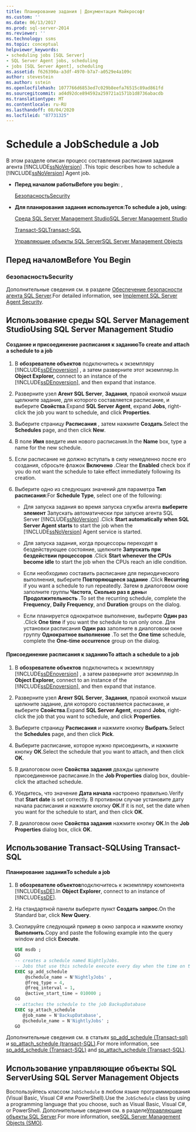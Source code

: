 ```yaml
---
title: Планирование задания | Документация Майкрософт
ms.custom: ''
ms.date: 06/13/2017
ms.prod: sql-server-2014
ms.reviewer: ''
ms.technology: ssms
ms.topic: conceptual
helpviewer_keywords:
- scheduling jobs [SQL Server]
- SQL Server Agent jobs, scheduling
- jobs [SQL Server Agent], scheduling
ms.assetid: f626390a-a3df-4970-b7a7-a0529e4a109c
author: stevestein
ms.author: sstein
ms.openlocfilehash: 1077766d6853ed7c029b8eefa76515c89ad861fd
ms.sourcegitcommit: ad4d92dce894592a259721a1571b1d8736abacdb
ms.translationtype: MT
ms.contentlocale: ru-RU
ms.lasthandoff: 08/04/2020
ms.locfileid: "87731325"
---
```

# <a name="schedule-a-job"></a><span data-ttu-id="e1737-102">Schedule a Job</span><span class="sxs-lookup"><span data-stu-id="e1737-102">Schedule a Job</span></span>
  <span data-ttu-id="e1737-103">В этом разделе описан процесс составления расписания задания агента [!INCLUDE[ssNoVersion](../../includes/ssnoversion-md.md)] .</span><span class="sxs-lookup"><span data-stu-id="e1737-103">This topic describes how to schedule a [!INCLUDE[ssNoVersion](../../includes/ssnoversion-md.md)] Agent job.</span></span>  
  
-   <span data-ttu-id="e1737-104">**Перед началом работы**</span><span class="sxs-lookup"><span data-stu-id="e1737-104">**Before you begin:** ,</span></span>  
  
     [<span data-ttu-id="e1737-105">Безопасность</span><span class="sxs-lookup"><span data-stu-id="e1737-105">Security</span></span>](#Security)  
  
-   <span data-ttu-id="e1737-106">**Для планирования задания используется:**</span><span class="sxs-lookup"><span data-stu-id="e1737-106">**To schedule a job, using:**</span></span>  
  
     [<span data-ttu-id="e1737-107">Среда SQL Server Management Studio</span><span class="sxs-lookup"><span data-stu-id="e1737-107">SQL Server Management Studio</span></span>](#SSMS)  
  
     [<span data-ttu-id="e1737-108">Transact-SQL</span><span class="sxs-lookup"><span data-stu-id="e1737-108">Transact-SQL</span></span>](#TSQL)  
  
     [<span data-ttu-id="e1737-109">Управляющие объекты SQL Server</span><span class="sxs-lookup"><span data-stu-id="e1737-109">SQL Server Management Objects</span></span>](#SMO)  
  
##  <a name="before-you-begin"></a><a name="BeforeYouBegin"></a> <span data-ttu-id="e1737-110">Перед началом</span><span class="sxs-lookup"><span data-stu-id="e1737-110">Before You Begin</span></span>  
  
###  <a name="security"></a><a name="Security"></a> <span data-ttu-id="e1737-111">безопасность</span><span class="sxs-lookup"><span data-stu-id="e1737-111">Security</span></span>  
 <span data-ttu-id="e1737-112">Дополнительные сведения см. в разделе [Обеспечение безопасности агента SQL Server](implement-sql-server-agent-security.md).</span><span class="sxs-lookup"><span data-stu-id="e1737-112">For detailed information, see [Implement SQL Server Agent Security](implement-sql-server-agent-security.md).</span></span>  
  
##  <a name="using-sql-server-management-studio"></a><a name="SSMS"></a> <span data-ttu-id="e1737-113">Использование среды SQL Server Management Studio</span><span class="sxs-lookup"><span data-stu-id="e1737-113">Using SQL Server Management Studio</span></span>  
  
#### <a name="to-create-and-attach-a-schedule-to-a-job"></a><span data-ttu-id="e1737-114">Создание и присоединение расписания к заданию</span><span class="sxs-lookup"><span data-stu-id="e1737-114">To create and attach a schedule to a job</span></span>  
  
1.  <span data-ttu-id="e1737-115">В **обозревателе объектов** подключитесь к экземпляру [!INCLUDE[ssDEnoversion](../../includes/ssdenoversion-md.md)] , а затем разверните этот экземпляр.</span><span class="sxs-lookup"><span data-stu-id="e1737-115">In **Object Explorer,** connect to an instance of the [!INCLUDE[ssDEnoversion](../../includes/ssdenoversion-md.md)], and then expand that instance.</span></span>  
  
2.  <span data-ttu-id="e1737-116">Разверните узел **Агент SQL Server**, **Задания**, правой кнопкой мыши щелкните задание, для которого составляется расписание, и выберите **Свойства**.</span><span class="sxs-lookup"><span data-stu-id="e1737-116">Expand **SQL Server Agent**, expand **Jobs**, right-click the job you want to schedule, and click **Properties**.</span></span>  
  
3.  <span data-ttu-id="e1737-117">Выберите страницу **Расписания** , затем нажмите **Создать**.</span><span class="sxs-lookup"><span data-stu-id="e1737-117">Select the **Schedules** page, and then click **New**.</span></span>  
  
4.  <span data-ttu-id="e1737-118">В поле **Имя** введите имя нового расписания.</span><span class="sxs-lookup"><span data-stu-id="e1737-118">In the **Name** box, type a name for the new schedule.</span></span>  
  
5.  <span data-ttu-id="e1737-119">Если расписание не должно вступать в силу немедленно после его создания, сбросьте флажок **Включено** .</span><span class="sxs-lookup"><span data-stu-id="e1737-119">Clear the **Enabled** check box if you do not want the schedule to take effect immediately following its creation.</span></span>  
  
6.  <span data-ttu-id="e1737-120">Выберите одно из следующих значений для параметра **Тип расписания**:</span><span class="sxs-lookup"><span data-stu-id="e1737-120">For **Schedule Type**, select one of the following:</span></span>  
  
    -   <span data-ttu-id="e1737-121">Для запуска задания во время запуска службы агента **выберите элемент** Запускать автоматически при запуске агента SQL Server [!INCLUDE[ssNoVersion](../../includes/ssnoversion-md.md)] .</span><span class="sxs-lookup"><span data-stu-id="e1737-121">Click **Start automatically when SQL Server Agent starts** to start the job when the [!INCLUDE[ssNoVersion](../../includes/ssnoversion-md.md)] Agent service is started.</span></span>  
  
    -   <span data-ttu-id="e1737-122">Для запуска задания, когда процессоры переходят в бездействующее состояние, щелкните **Запускать при бездействии процессоров** .</span><span class="sxs-lookup"><span data-stu-id="e1737-122">Click **Start whenever the CPUs become idle** to start the job when the CPUs reach an idle condition.</span></span>  
  
    -   <span data-ttu-id="e1737-123">Если необходимо составить расписание для периодического выполнения, выберите **Повторяющееся задание** .</span><span class="sxs-lookup"><span data-stu-id="e1737-123">Click **Recurring** if you want a schedule to run repeatedly.</span></span> <span data-ttu-id="e1737-124">Затем в диалоговом окне заполните группы **Частота**, **Сколько раз в день**и **Продолжительность** .</span><span class="sxs-lookup"><span data-stu-id="e1737-124">To set the recurring schedule, complete the **Frequency**, **Daily Frequency**, and **Duration** groups on the dialog.</span></span>  
  
    -   <span data-ttu-id="e1737-125">Если планируется однократное выполнение, выберите **Один раз** .</span><span class="sxs-lookup"><span data-stu-id="e1737-125">Click **One time** if you want the schedule to run only once.</span></span> <span data-ttu-id="e1737-126">Для установки расписания **Один раз** заполните в диалоговом окне группу **Однократное выполнение** .</span><span class="sxs-lookup"><span data-stu-id="e1737-126">To set the **One time** schedule, complete the **One-time occurrence** group on the dialog.</span></span>  
  
#### <a name="to-attach-a-schedule-to-a-job"></a><span data-ttu-id="e1737-127">Присоединение расписания к заданию</span><span class="sxs-lookup"><span data-stu-id="e1737-127">To attach a schedule to a job</span></span>  
  
1.  <span data-ttu-id="e1737-128">В **обозревателе объектов** подключитесь к экземпляру [!INCLUDE[ssDEnoversion](../../includes/ssdenoversion-md.md)] , а затем разверните этот экземпляр.</span><span class="sxs-lookup"><span data-stu-id="e1737-128">In **Object Explorer,** connect to an instance of the [!INCLUDE[ssDEnoversion](../../includes/ssdenoversion-md.md)], and then expand that instance.</span></span>  
  
2.  <span data-ttu-id="e1737-129">Разверните узел **Агент SQL Server**, **Задания**, правой кнопкой мыши щелкните задание, для которого составляется расписание, и выберите **Свойства**.</span><span class="sxs-lookup"><span data-stu-id="e1737-129">Expand **SQL Server Agent**, expand **Jobs**, right-click the job that you want to schedule, and click **Properties**.</span></span>  
  
3.  <span data-ttu-id="e1737-130">Выберите страницу **Расписания** и нажмите кнопку **Выбрать**.</span><span class="sxs-lookup"><span data-stu-id="e1737-130">Select the **Schedules** page, and then click **Pick**.</span></span>  
  
4.  <span data-ttu-id="e1737-131">Выберите расписание, которое нужно присоединить, и нажмите кнопку **ОК**.</span><span class="sxs-lookup"><span data-stu-id="e1737-131">Select the schedule that you want to attach, and then click **OK**.</span></span>  
  
5.  <span data-ttu-id="e1737-132">В диалоговом окне **Свойства задания** дважды щелкните присоединенное расписание.</span><span class="sxs-lookup"><span data-stu-id="e1737-132">In the **Job Properties** dialog box, double-click the attached schedule.</span></span>  
  
6.  <span data-ttu-id="e1737-133">Убедитесь, что значение **Дата начала** настроено правильно.</span><span class="sxs-lookup"><span data-stu-id="e1737-133">Verify that **Start date** is set correctly.</span></span> <span data-ttu-id="e1737-134">В противном случае установите дату начала расписания и нажмите кнопку **ОК**.</span><span class="sxs-lookup"><span data-stu-id="e1737-134">If it is not, set the date when you want for the schedule to start, and then click **OK**.</span></span>  
  
7.  <span data-ttu-id="e1737-135">В диалоговом окне **Свойства задания** нажмите кнопку **ОК**.</span><span class="sxs-lookup"><span data-stu-id="e1737-135">In the **Job Properties** dialog box, click **OK**.</span></span>  
  
##  <a name="using-transact-sql"></a><a name="TSQL"></a> <span data-ttu-id="e1737-136">Использование Transact-SQL</span><span class="sxs-lookup"><span data-stu-id="e1737-136">Using Transact-SQL</span></span>  
  
#### <a name="to-schedule-a-job"></a><span data-ttu-id="e1737-137">Планирование задания</span><span class="sxs-lookup"><span data-stu-id="e1737-137">To schedule a job</span></span>  
  
1.  <span data-ttu-id="e1737-138">В **обозревателе объектов**подключитесь к экземпляру компонента [!INCLUDE[ssDE](../../includes/ssde-md.md)].</span><span class="sxs-lookup"><span data-stu-id="e1737-138">In **Object Explorer**, connect to an instance of [!INCLUDE[ssDE](../../includes/ssde-md.md)].</span></span>  
  
2.  <span data-ttu-id="e1737-139">На стандартной панели выберите пункт **Создать запрос**.</span><span class="sxs-lookup"><span data-stu-id="e1737-139">On the Standard bar, click **New Query**.</span></span>  
  
3.  <span data-ttu-id="e1737-140">Скопируйте следующий пример в окно запроса и нажмите кнопку **Выполнить**.</span><span class="sxs-lookup"><span data-stu-id="e1737-140">Copy and paste the following example into the query window and click **Execute**.</span></span>  
  
    ```sql
    USE msdb ;  
    GO  
    -- creates a schedule named NightlyJobs.   
    -- Jobs that use this schedule execute every day when the time on the server is 01:00.   
    EXEC sp_add_schedule  
        @schedule_name = N'NightlyJobs' ,  
        @freq_type = 4,  
        @freq_interval = 1,  
        @active_start_time = 010000 ;  
    GO  
    -- attaches the schedule to the job BackupDatabase  
    EXEC sp_attach_schedule  
       @job_name = N'BackupDatabase',  
       @schedule_name = N'NightlyJobs' ;  
    GO  
    ```  
  
 <span data-ttu-id="e1737-141">Дополнительные сведения см. в статьях [sp_add_schedule &#40;Transact-sql&#41;](/sql/relational-databases/system-stored-procedures/sp-add-schedule-transact-sql) и [sp_attach_schedule &#40;transact-SQL&#41;](/sql/relational-databases/system-stored-procedures/sp-attach-schedule-transact-sql).</span><span class="sxs-lookup"><span data-stu-id="e1737-141">For more information, see [sp_add_schedule &#40;Transact-SQL&#41;](/sql/relational-databases/system-stored-procedures/sp-add-schedule-transact-sql) and [sp_attach_schedule &#40;Transact-SQL&#41;](/sql/relational-databases/system-stored-procedures/sp-attach-schedule-transact-sql).</span></span>  
  
##  <a name="using-sql-server-management-objects"></a><a name="SMO"></a><span data-ttu-id="e1737-142">Использование управляющие объекты SQL Server</span><span class="sxs-lookup"><span data-stu-id="e1737-142">Using SQL Server Management Objects</span></span>  
 <span data-ttu-id="e1737-143">Воспользуйтесь классом `JobSchedule` в любом языке программирования (Visual Basic, Visual C# или PowerShell).</span><span class="sxs-lookup"><span data-stu-id="e1737-143">Use the `JobSchedule` class by using a programming language that you choose, such as Visual Basic, Visual C#, or PowerShell.</span></span> <span data-ttu-id="e1737-144">Дополнительные сведения см. в разделе[Управляющие объекты SQL Server](https://msdn.microsoft.com/library/ms162169.aspx).</span><span class="sxs-lookup"><span data-stu-id="e1737-144">For more information, see[SQL Server Management Objects (SMO)](https://msdn.microsoft.com/library/ms162169.aspx).</span></span>  

